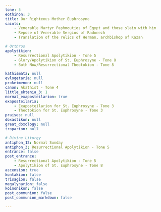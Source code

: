 ```yaml
---
tone: 5
eothinon: 3
title: Our Righteous Mother Euphrosyne
saints:
    - Venerable Martyr Paphnoutios of Egypt and those slain with him
    - Repose of Venerable Sergios of Radonezh
    - Translation of the relics of Herman, archbishop of Kazan

# Orthros
apolytikion:
    - Resurrectional Apolytikion - Tone 5
    - Glory/Apolytikion of St. Euphrosyne - Tone 8
    - Both Now/Resurrectional Theotokion - Tone 8

kathismata: null
evlogetaria: null
prokeimenon: null
canon: Akathist - Tone 4
little_ektenia_3: 1
normal_exaposteilarion: true
exaposteilaria:
    - Exaposteilarion for St. Euphrosyne - Tone 3
    - Theotokion for St. Euphrosyne - Tone 3
praises: null
doxastikon: null
great_doxology: null
troparion: null

# Divine Liturgy
antiphon_12: Normal Sunday
antiphon_3: Resurrectional Apolytikion - Tone 5
entrance: false
post_entrance:
    - Resurrectional Apolytikion - Tone 5
    - Apolytikion of St. Euphrosyne - Tone 8
ascension: true
kontakion: false
trisagion: false
megalynarion: false
koinonikon: false
post_communion: false
post_communion_markdown: false

---
```


